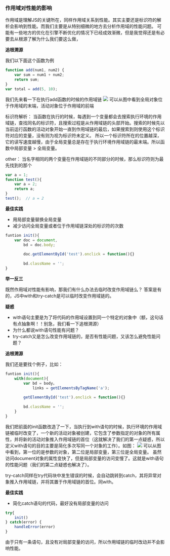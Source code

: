 ### 作用域对性能的影响
作用域是理解JS的关键所在，同样作用域关系到性能。其实主要还是标识符的解析会影响到性能。而我们主要是从特别细微的地方去分析作用域的性能问题。
可能有一些地方的优化在引擎不断优化的情况下已经成效渐微，但是我觉得还是有必要去从根源了解为什么我们要这么做，

**追根溯源**

我们以下面这个函数为例

```javascript
function add(num1, num2) {
    var sum = num1 + num2;
    return sum;
}
var total = add(5, 10);
```
我们先来看一下在执行add函数的时候的作用域链
![](https://ws1.sinaimg.cn/large/006FubJZgy1fnol12ro3vj30db08daeh.jpg)
可以从图中看到全局对象位于作用域的末端，活动对象位于作用域的前端

标识符解析：
当函数在执行的时候，每遇到一个变量都会去搜索执行环境的作用域链，查找同名的标识符，且搜索过程是从作用域链的头部开始。搜索的时候先以当前运行函数的活动对象开始一直到作用域链的最后，如果搜索到则使用这个标识符对应的变量，没有则为视为标识符未定义。
所以一个标识符所在的位置越深，它的读写速度越慢，由于全局变量总是存在于执行环境作用域链的最末端。所以函数中局部变量 > 全局变量。

other：
当名字相同的两个变量在作用域链的不同部分的时候，那么标识符则为最先找到的那个
```javascript
var a = 1;
function test(){
    var a = 2;
    return a;
}
test();  // a = 2
```


**最佳实践**

* 用局部变量替换全局变量
* 减少访问全局变量或者位于作用域链深处的标识符的次数
```javascript
funtion init(){
    var doc = document,
        bd = doc.body;
        
        doc.getElementById('test').onclick = function(){}
        
        bd.className = '';
}
```

**举一反三**



既然作用域对性能有影响，那我们有什么办法去临时改变作用域链么？
答案是有的，JS中with和try-catch是可以临时改变作用域链的。

**疑惑**

* with语句主要是为了将代码的作用域设置到同一个特定的对象中（额，这句话有点抽象啊！！别急，我们看一下追根溯源）
* 为什么都说with语句性能有问题？
* try-catch又是怎么改变作用域链的，是否有性能问题，又该怎么避免性能问题？

**追根溯源**

我们还是要找个例子，比如：
```javascript
funtion init(){
    with(document){
        var bd = body，
            links = getElementsByTagName('a');
        
        getElementById('test').onclick = function(){}
        
        bd.className = '';
    }
}
```
我们把前面的init函数改造了一下，当执行到with语句的时候，执行环境的作用域链被临时改变了，一个新的活动对象被创建，它包含了参数指定的对象的所有属性，并将新的活动对象推入作用域链的首位（这就解决了我们的第一点疑惑，所以定义with语句的目的主要是简化多次写同一个对象的工作）。如图：
![](https://ws1.sinaimg.cn/large/006FubJZgy1fnon0y60euj30c60a1wig.jpg)
可以从图中看到，第一位的是参数的对象，第二位是局部变量，第三位是全局变量。
虽然访问document对象的属性变快了，但是局部变量的访问变慢了。这就是with语句的性能问题（我们的第二点疑惑也解决了）。

try-catch同样在try代码块中发生错误的时候，会自动跳转到catch，其将异常对象推入作用域链，并将其置于作用域链的首位。同with。

**最佳实践**

* 简化catch语句的代码，最好没有局部变量的访问
```javascript
try{
    init()
} catch(error) {
    handleError(error)
}
```
由于只有一条语句，且没有对局部变量的访问，所以作用域链的临时改动并不会影响性能。